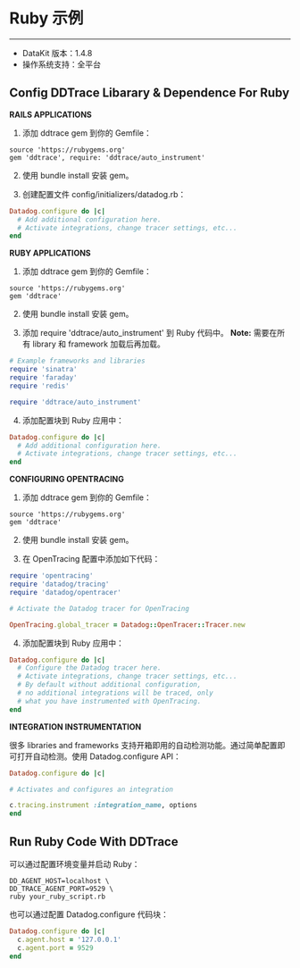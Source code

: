 
# Ruby 示例
---

- DataKit 版本：1.4.8
- 操作系统支持：全平台

## Config DDTrace Libarary & Dependence For Ruby

**RAILS APPLICATIONS**

1. 添加 ddtrace gem 到你的 Gemfile：

```shell
source 'https://rubygems.org'
gem 'ddtrace', require: 'ddtrace/auto_instrument'
```

2. 使用 bundle install 安装 gem。

3. 创建配置文件 config/initializers/datadog.rb：

```rb
Datadog.configure do |c|
  # Add additional configuration here.
  # Activate integrations, change tracer settings, etc...
end
```

**RUBY APPLICATIONS**

1. 添加 ddtrace gem 到你的 Gemfile：

```shell
source 'https://rubygems.org'
gem 'ddtrace'
```

2. 使用 bundle install 安装 gem。

3. 添加 require 'ddtrace/auto_instrument' 到 Ruby 代码中。 **Note:** 需要在所有 library 和 framework 加载后再加载。

```rb
# Example frameworks and libraries
require 'sinatra'
require 'faraday'
require 'redis'

require 'ddtrace/auto_instrument'
```

4. 添加配置块到 Ruby 应用中：

```rb
Datadog.configure do |c|
  # Add additional configuration here.
  # Activate integrations, change tracer settings, etc...
end
```

**CONFIGURING OPENTRACING**

1. 添加 ddtrace gem 到你的 Gemfile：

```shell
source 'https://rubygems.org'
gem 'ddtrace'
```

2. 使用 bundle install 安装 gem。

3. 在 OpenTracing 配置中添加如下代码：

```rb
require 'opentracing'
require 'datadog/tracing'
require 'datadog/opentracer'

# Activate the Datadog tracer for OpenTracing

OpenTracing.global_tracer = Datadog::OpenTracer::Tracer.new
```

4. 添加配置块到 Ruby 应用中：

```rb
Datadog.configure do |c|
  # Configure the Datadog tracer here.
  # Activate integrations, change tracer settings, etc...
  # By default without additional configuration,
  # no additional integrations will be traced, only
  # what you have instrumented with OpenTracing.
end
```

**INTEGRATION INSTRUMENTATION**

很多 libraries and frameworks 支持开箱即用的自动检测功能。通过简单配置即可打开自动检测。使用 Datadog.configure API：

```rb
Datadog.configure do |c|

# Activates and configures an integration

c.tracing.instrument :integration_name, options
end
```

## Run Ruby Code With DDTrace

可以通过配置环境变量并启动 Ruby：

```shell
DD_AGENT_HOST=localhost \
DD_TRACE_AGENT_PORT=9529 \
ruby your_ruby_script.rb
```

也可以通过配置 Datadog.configure 代码块：

```rb
Datadog.configure do |c|
  c.agent.host = '127.0.0.1'
  c.agent.port = 9529
end
```
